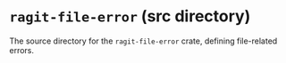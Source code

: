 # `ragit-file-error` (src directory)

The source directory for the `ragit-file-error` crate, defining file-related errors.